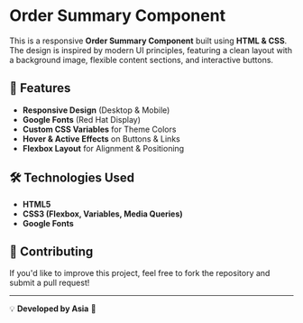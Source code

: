 # Order Summary Component

This is a responsive **Order Summary Component** built using **HTML & CSS**. The design is inspired by modern UI principles, featuring a clean layout with a background image, flexible content sections, and interactive buttons.

## 📌 Features

- **Responsive Design** (Desktop & Mobile)
- **Google Fonts** (Red Hat Display)
- **Custom CSS Variables** for Theme Colors
- **Hover & Active Effects** on Buttons & Links
- **Flexbox Layout** for Alignment & Positioning

## 🛠 Technologies Used

- **HTML5**
- **CSS3 (Flexbox, Variables, Media Queries)**
- **Google Fonts**



## 🤝 Contributing
If you'd like to improve this project, feel free to fork the repository and submit a pull request!


---

💡 **Developed by Asia** 🚀

